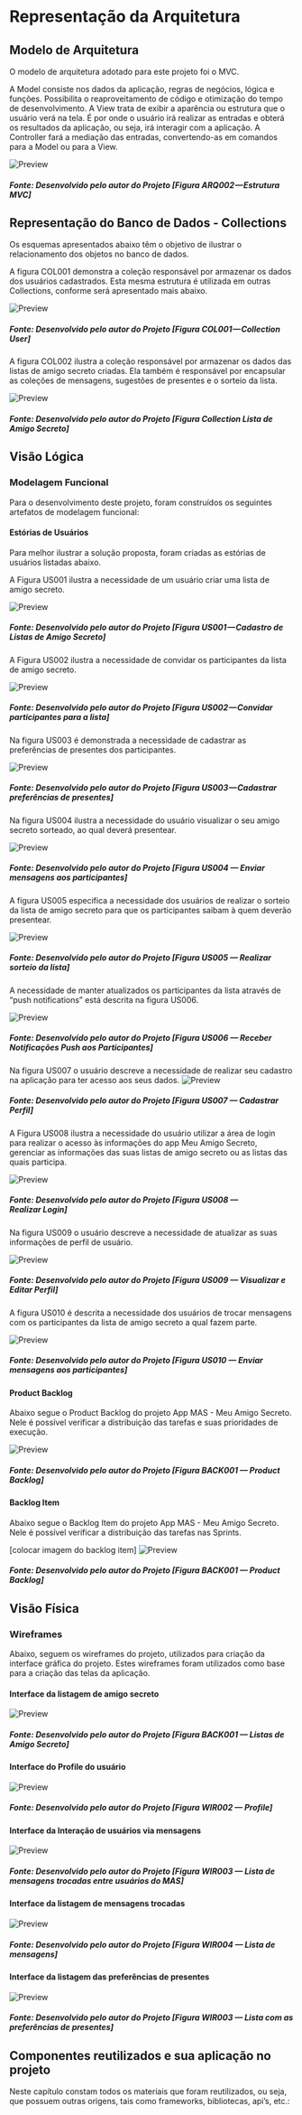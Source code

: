 # Representação da Arquitetura

## Modelo de Arquitetura

O modelo de arquitetura adotado para este projeto foi o MVC.

A Model consiste nos dados da aplicação, regras de negócios, lógica e funções. Possibilita o reaproveitamento de código e otimização do tempo de desenvolvimento.
A View trata de exibir a aparência ou estrutura que o usuário verá na tela. É por onde o usuário irá realizar as entradas e obterá os resultados da aplicação, ou seja, irá interagir com a aplicação.
A Controller fará a mediação das entradas, convertendo-as em comandos para a Model ou para a View.

![Preview](/images/arquitecture/arq002.png?raw=true "Figura ARQ002 — Estrutura MVC")
<h5>Fonte: Desenvolvido pelo autor do Projeto [Figura ARQ002 — Estrutura MVC]</h5>

## Representação do Banco de Dados - Collections
Os esquemas apresentados abaixo têm o objetivo de ilustrar o relacionamento dos objetos no banco de dados.

A figura COL001 demonstra a coleção responsável por armazenar os dados dos usuários cadastrados. Esta mesma estrutura é utilizada em outras Collections, conforme será apresentado mais abaixo.

![Preview](/images/collection/COL001.png?raw=true "Figura COL001 — Collection User")
<h5>Fonte: Desenvolvido pelo autor do Projeto [Figura COL001 — Collection User]</h5>

A figura COL002 ilustra a coleção responsável por armazenar os dados das listas de amigo secreto criadas. Ela também é responsável por encapsular as coleções de mensagens, sugestões de presentes e o sorteio da lista.

![Preview](/images/collection/COL002.png?raw=true "Figura COL002 — Collection User")
<h5>Fonte: Desenvolvido pelo autor do Projeto [Figura Collection Lista de Amigo Secreto]</h5>






## Visão Lógica

### Modelagem Funcional
Para o desenvolvimento deste projeto, foram construídos os seguintes artefatos de modelagem funcional:
#### Estórias de Usuários
Para melhor ilustrar a solução proposta, foram criadas as estórias de usuários
listadas abaixo.

A Figura US001 ilustra a necessidade de um usuário criar uma lista de amigo secreto.

![Preview](/images/user-estory/US001.png?raw=true "Figura US001 — Cadastro de Listas de Amigo Secreto")
<h5>Fonte: Desenvolvido pelo autor do Projeto [Figura US001 — Cadastro de Listas de Amigo Secreto]</h5>


A Figura US002 ilustra a necessidade de convidar os participantes da lista de amigo secreto.

![Preview](/images/user-estory/US002.png?raw=true "Figura US002 — Convidar participantes para a lista")
<h5>Fonte: Desenvolvido pelo autor do Projeto [Figura US002 — Convidar participantes para a lista]</h5>


Na figura US003 é demonstrada a necessidade de cadastrar as preferências de presentes dos participantes.

![Preview](/images/user-estory/US003.png?raw=true "Figura US003 — Cadastrar preferências de presentes")
<h5>Fonte: Desenvolvido pelo autor do Projeto [Figura US003 — Cadastrar preferências de presentes]</h5>


Na figura US004 ilustra a necessidade do usuário visualizar o seu amigo secreto sorteado, ao qual deverá presentear.

![Preview](/images/user-estory/US004.png?raw=true "Figura US004 — Visualizar Amigo Secreto Sorteado")
<h5>Fonte: Desenvolvido pelo autor do Projeto [Figura US004 — Enviar mensagens aos participantes]</h5>


A figura US005 especifica a necessidade dos usuários de realizar o sorteio da lista de amigo secreto para que os participantes saibam à quem deverão presentear.

![Preview](/images/user-estory/US005.png?raw=true "Figura US005 — Realizar sorteio da lista")
<h5>Fonte: Desenvolvido pelo autor do Projeto [Figura US005 — Realizar sorteio da lista]</h5>


A necessidade de manter atualizados os participantes da lista através de “push notifications” está descrita na figura US006.

![Preview](/images/user-estory/US006.png?raw=true "Figura US006 — Receber Notificações Push aos Participantes")
<h5>Fonte: Desenvolvido pelo autor do Projeto [Figura US006 — Receber Notificações Push aos Participantes]</h5>


Na figura US007 o usuário descreve a necessidade de realizar seu cadastro na aplicação para ter acesso aos seus dados.
![Preview](/images/user-estory/US007.png?raw=true "Figura US007 — Cadastrar Perfil")
<h5>Fonte: Desenvolvido pelo autor do Projeto [Figura US007 — Cadastrar Perfil]</h5>


A Figura US008 ilustra a necessidade do usuário utilizar a área de login para realizar o acesso às informações do app Meu Amigo Secreto, gerenciar as informações das suas listas de amigo secreto ou as listas das quais participa.

![Preview](/images/user-estory/US008.png?raw=true "Figura US008 — Realizar Login")
<h5>Fonte: Desenvolvido pelo autor do Projeto [Figura US008 — Realizar Login]</h5>


Na figura US009 o usuário descreve a necessidade de atualizar as suas informações de perfil de usuário.

![Preview](/images/user-estory/US009.png?raw=true "Figura US009 — Visualizar e Editar Perfil")
<h5>Fonte: Desenvolvido pelo autor do Projeto [Figura US009 — Visualizar e Editar Perfil]</h5>


A figura US010 é descrita a necessidade dos usuários de trocar mensagens com os participantes da lista de amigo secreto a qual fazem parte.

![Preview](/images/user-estory/US010.png?raw=true "Figura US010 — Visualizar Amigo Secreto Sorteado")
<h5>Fonte: Desenvolvido pelo autor do Projeto [Figura US010 — Enviar mensagens aos participantes]</h5>


#### Product Backlog
Abaixo segue o Product Backlog do projeto App MAS - Meu Amigo Secreto. Nele é possível verificar a distribuição das tarefas e suas prioridades de execução.

![Preview](/images/backlog/back001.png?raw=true "Figura BACK001 — Product Backlog")
<h5>Fonte: Desenvolvido pelo autor do Projeto [Figura BACK001 — Product Backlog]</h5>


#### Backlog Item
Abaixo segue o Backlog Item do projeto App MAS - Meu Amigo Secreto. Nele é possível verificar a distribuição das tarefas nas Sprints.

[colocar imagem do backlog item]
![Preview](/images/backlog/back001.png?raw=true "Figura BACK001 — Product Backlog")
<h5>Fonte: Desenvolvido pelo autor do Projeto [Figura BACK001 — Product Backlog]</h5>


## Visão Física

### Wireframes
Abaixo, seguem os wireframes do projeto, utilizados para criação da interface gráfica do projeto. Estes wireframes foram utilizados como base para a criação das telas da aplicação.

#### Interface da listagem de amigo secreto
![Preview](/images/wireframe/WIR001.png?raw=true "Figura WIR001 — Tela com as Listas de Amigo Secreto do MAS")
<h5>Fonte: Desenvolvido pelo autor do Projeto [Figura BACK001 — Listas de Amigo Secreto]</h5>



#### Interface do Profile do usuário
![Preview](/images/wireframe/WIR002.png?raw=true "Figura WIR002 — Tela de Profile do MAS")
<h5>Fonte: Desenvolvido pelo autor do Projeto [Figura WIR002 — Profile]</h5>


#### Interface da Interação de usuários via mensagens
![Preview](/images/wireframe/WIR003.png?raw=true "Figura WIR003 — Tela de troca de mensagens entre usuários do MAS")
<h5>Fonte: Desenvolvido pelo autor do Projeto [Figura WIR003 — Lista de mensagens trocadas entre usuários do MAS]</h5>


#### Interface da listagem de mensagens trocadas
![Preview](/images/wireframe/WIR004.png?raw=true "Figura WIR004 — Listagem com as mensagens trocadas entre usuários do MAS")
<h5>Fonte: Desenvolvido pelo autor do Projeto [Figura WIR004 — Lista de mensagens]</h5>


#### Interface da listagem das preferências de presentes
![Preview](/images/wireframe/WIR005.png?raw=true "Figura WIR005 — Listagem com as preferências de presentes dos usuários do MAS")
<h5>Fonte: Desenvolvido pelo autor do Projeto [Figura WIR003 — Lista com as preferências de presentes]</h5>


## Componentes reutilizados e sua aplicação no projeto
Neste capítulo constam todos os materiais que foram reutilizados, ou seja, que
possuem outras origens, tais como frameworks, bibliotecas, api’s, etc.:
